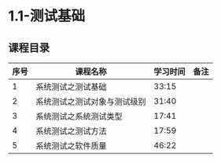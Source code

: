 # 1.1-测试基础

## 课程目录

| 序号 |课程名称 |学习时间|备注|
| ---- | ---- | ---- | ---- |
|1|系统测试之测试基础|33:15| |
|2|系统测试之测试对象与测试级别|31:40| |
|3|系统测试之系统测试类型|17:41| |
|4|系统测试之测试方法|17:59| |
|5|系统测试之软件质量|46:22| |
